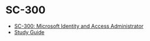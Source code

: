 # SC-300
- [SC-300: Microsoft Identity and Access Administrator](https://learn.microsoft.com/en-us/certifications/exams/sc-300)
- [Study Guide](https://query.prod.cms.rt.microsoft.com/cms/api/am/binary/RE4Myp5)